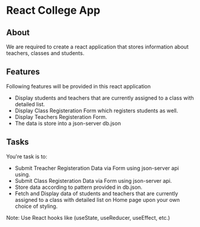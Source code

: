 # React College App

## About

We are required to create a react application that stores information about teachers, classes and students.

## Features

Following features will be provided in this react application

- Display students and teachers that are currently assigned to a class with detailed list.
- Display Class Registeration Form which registers students as well.
- Display Teachers Registeration Form.
- The data is store into a json-server db.json

## Tasks

You're task is to:

- Submit Treacher Registeration Data via Form using json-server api using.
- Submit Class Registeration Data via Form using json-server api.
- Store data according to pattern provided in db.json.
- Fetch and Display data of students and teachers that are currently assigned to a class with detailed list on Home page upon your own choice of styling.

Note: Use React hooks like (useState, useReducer, useEffect, etc.)
